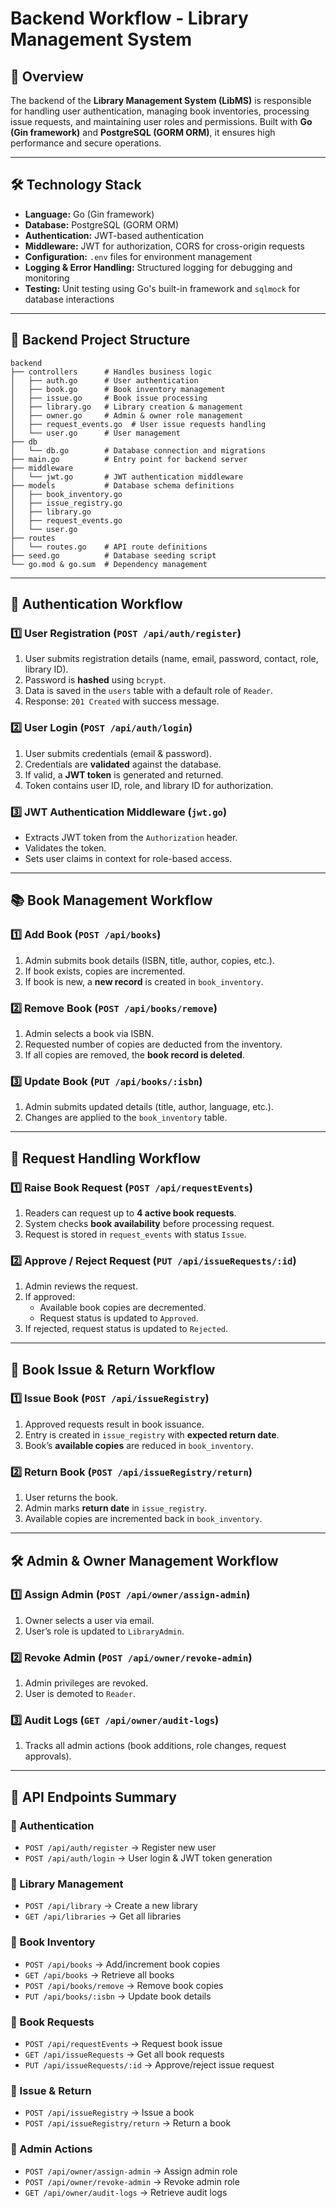 # **Backend Workflow - Library Management System**

## **📌 Overview**
The backend of the **Library Management System (LibMS)** is responsible for handling user authentication, managing book inventories, processing issue requests, and maintaining user roles and permissions. Built with **Go (Gin framework)** and **PostgreSQL (GORM ORM)**, it ensures high performance and secure operations.

---

## **🛠️ Technology Stack**
- **Language:** Go (Gin framework)
- **Database:** PostgreSQL (GORM ORM)
- **Authentication:** JWT-based authentication
- **Middleware:** JWT for authorization, CORS for cross-origin requests
- **Configuration:** `.env` files for environment management
- **Logging & Error Handling:** Structured logging for debugging and monitoring
- **Testing:** Unit testing using Go's built-in framework and `sqlmock` for database interactions

---

## **📁 Backend Project Structure**
```
backend
├── controllers      # Handles business logic
│   ├── auth.go      # User authentication
│   ├── book.go      # Book inventory management
│   ├── issue.go     # Book issue processing
│   ├── library.go   # Library creation & management
│   ├── owner.go     # Admin & owner role management
│   ├── request_events.go  # User issue requests handling
│   └── user.go      # User management
├── db
│   └── db.go        # Database connection and migrations
├── main.go          # Entry point for backend server
├── middleware
│   └── jwt.go       # JWT authentication middleware
├── models           # Database schema definitions
│   ├── book_inventory.go
│   ├── issue_registry.go
│   ├── library.go
│   ├── request_events.go
│   └── user.go
├── routes
│   └── routes.go    # API route definitions
├── seed.go          # Database seeding script
└── go.mod & go.sum  # Dependency management
```

---

## **🔐 Authentication Workflow**
### **1️⃣ User Registration (`POST /api/auth/register`)**
1. User submits registration details (name, email, password, contact, role, library ID).
2. Password is **hashed** using `bcrypt`.
3. Data is saved in the `users` table with a default role of `Reader`.
4. Response: `201 Created` with success message.

### **2️⃣ User Login (`POST /api/auth/login`)**
1. User submits credentials (email & password).
2. Credentials are **validated** against the database.
3. If valid, a **JWT token** is generated and returned.
4. Token contains user ID, role, and library ID for authorization.

### **3️⃣ JWT Authentication Middleware (`jwt.go`)**
- Extracts JWT token from the `Authorization` header.
- Validates the token.
- Sets user claims in context for role-based access.

---

## **📚 Book Management Workflow**
### **1️⃣ Add Book (`POST /api/books`)**
1. Admin submits book details (ISBN, title, author, copies, etc.).
2. If book exists, copies are incremented.
3. If book is new, a **new record** is created in `book_inventory`.

### **2️⃣ Remove Book (`POST /api/books/remove`)**
1. Admin selects a book via ISBN.
2. Requested number of copies are deducted from the inventory.
3. If all copies are removed, the **book record is deleted**.

### **3️⃣ Update Book (`PUT /api/books/:isbn`)**
1. Admin submits updated details (title, author, language, etc.).
2. Changes are applied to the `book_inventory` table.

---

## **📑 Request Handling Workflow**
### **1️⃣ Raise Book Request (`POST /api/requestEvents`)**
1. Readers can request up to **4 active book requests**.
2. System checks **book availability** before processing request.
3. Request is stored in `request_events` with status `Issue`.

### **2️⃣ Approve / Reject Request (`PUT /api/issueRequests/:id`)**
1. Admin reviews the request.
2. If approved:
   - Available book copies are decremented.
   - Request status is updated to `Approved`.
3. If rejected, request status is updated to `Rejected`.

---

## **📌 Book Issue & Return Workflow**
### **1️⃣ Issue Book (`POST /api/issueRegistry`)**
1. Approved requests result in book issuance.
2. Entry is created in `issue_registry` with **expected return date**.
3. Book’s **available copies** are reduced in `book_inventory`.

### **2️⃣ Return Book (`POST /api/issueRegistry/return`)**
1. User returns the book.
2. Admin marks **return date** in `issue_registry`.
3. Available copies are incremented back in `book_inventory`.

---

## **🛠️ Admin & Owner Management Workflow**
### **1️⃣ Assign Admin (`POST /api/owner/assign-admin`)**
1. Owner selects a user via email.
2. User’s role is updated to `LibraryAdmin`.

### **2️⃣ Revoke Admin (`POST /api/owner/revoke-admin`)**
1. Admin privileges are revoked.
2. User is demoted to `Reader`.

### **3️⃣ Audit Logs (`GET /api/owner/audit-logs`)**
1. Tracks all admin actions (book additions, role changes, request approvals).

---

## **🔗 API Endpoints Summary**
### **🔹 Authentication**
- `POST /api/auth/register` → Register new user
- `POST /api/auth/login` → User login & JWT token generation

### **🔹 Library Management**
- `POST /api/library` → Create a new library
- `GET /api/libraries` → Get all libraries

### **🔹 Book Inventory**
- `POST /api/books` → Add/increment book copies
- `GET /api/books` → Retrieve all books
- `POST /api/books/remove` → Remove book copies
- `PUT /api/books/:isbn` → Update book details

### **🔹 Book Requests**
- `POST /api/requestEvents` → Request book issue
- `GET /api/issueRequests` → Get all book requests
- `PUT /api/issueRequests/:id` → Approve/reject issue request

### **🔹 Issue & Return**
- `POST /api/issueRegistry` → Issue a book
- `POST /api/issueRegistry/return` → Return a book

### **🔹 Admin Actions**
- `POST /api/owner/assign-admin` → Assign admin role
- `POST /api/owner/revoke-admin` → Revoke admin role
- `GET /api/owner/audit-logs` → Retrieve audit logs
